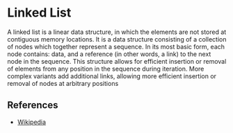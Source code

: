 # Linked List

A linked list is a linear data structure, in which the elements are not stored at contiguous memory locations.
It is a data structure consisting of a collection of nodes which together represent a sequence. In its most basic form, each node contains: data, and a reference (in other words, a link) to the next node in the sequence. This structure allows for efficient insertion or removal of elements from any position in the sequence during iteration. More complex variants add additional links, allowing more efficient insertion or removal of nodes at arbitrary positions

## References

-   [Wikipedia](https://en.wikipedia.org/wiki/Linked_list)
